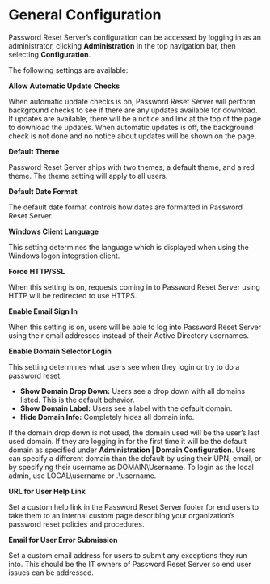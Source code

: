 [title]: # (General Configuration)
[tags]: # (configuration)
[priority]: # (1)
# General Configuration

Password Reset Server’s configuration can be accessed by logging in as an administrator, clicking __Administration__ in the top navigation bar, then selecting __Configuration__.

The following settings are available:

__Allow Automatic Update Checks__

When automatic update checks is on, Password Reset Server will perform background checks to see if there are any updates available for download. If updates are available, there will be a notice and link at the top of the page to download the updates. When automatic updates is off, the background check is not done and no notice about updates will be shown on the page. 

__Default Theme__

Password Reset Server ships with two themes, a default theme, and a red theme. The theme setting will apply to all users.

__Default Date Format__

The default date format controls how dates are formatted in Password Reset Server.

__Windows Client Language__

This setting determines the language which is displayed when using the Windows logon integration client.

__Force HTTP/SSL__

When this setting is on, requests coming in to Password Reset Server using HTTP will be redirected to use HTTPS.

__Enable Email Sign In__

When this setting is on, users will be able to log into Password Reset Server using their email addresses instead of their Active Directory usernames.

__Enable Domain Selector Login__

This setting determines what users see when they login or try to do a password reset.

* __Show Domain Drop Down:__ Users see a drop down with all domains listed. This is the default behavior.
* __Show Domain Label:__ Users see a label with the default domain.
* __Hide Domain Info:__ Completely hides all domain info.

If the domain drop down is not used, the domain used will be the user’s last used domain. If they are logging in for the first time it will be the default domain as specified under __Administration | Domain Configuration__. Users can specify a different domain than the default by using their UPN, email, or by specifying their username as DOMAIN\Username. To login as the local admin, use LOCAL\username or .\username.

__URL for User Help Link__

Set a custom help link in the Password Reset Server footer for end users to take them to an internal custom page describing your organization’s password reset policies and procedures.

__Email for User Error Submission__

Set a custom email address for users to submit any exceptions they run into. This should be the IT owners of Password Reset Server so end user issues can be addressed.
